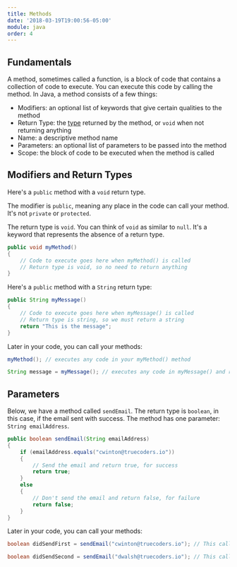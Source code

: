 ```yaml
---
title: Methods
date: '2018-03-19T19:00:56-05:00'
module: java
order: 4
---
```


## Fundamentals

A method, sometimes called a function, is a block of code that contains a collection of code to execute. You can execute this code by calling the method. In Java, a method consists of a few things:

* Modifiers: an optional list of keywords that give certain qualities to the method
* Return Type: the [type](types.markdown) returned by the method, or `void` when not returning anything
* Name: a descriptive method name
* Parameters: an optional list of parameters to be passed into the method
* Scope: the block of code to be executed when the method is called

## Modifiers and Return Types

Here's a `public` method with a `void` return type.

The modifier is `public`, meaning any place in the code can call your method. It's not `private` or `protected`.

The return type is `void`. You can think of `void` as similar to `null`. It's a keyword that represents the absence of a return type.

```java
public void myMethod()
{
    // Code to execute goes here when myMethod() is called
    // Return type is void, so no need to return anything
}
```

Here's a `public` method with a `String` return type:

```java
public String myMessage()
{
    // Code to execute goes here when myMessage() is called
    // Return type is string, so we must return a string
    return "This is the message";
}
```

Later in your code, you can call your methods:

```java
myMethod(); // executes any code in your myMethod() method

String message = myMessage(); // executes any code in myMessage() and returns a String
```

## Parameters

Below, we have a method called `sendEmail`. The return type is `boolean`, in this case, if the email sent with success. The method has one parameter: `String emailAddress`.

```java
public boolean sendEmail(String emailAddress)
{
    if (emailAddress.equals("cwinton@truecoders.io"))
    {
        // Send the email and return true, for success
        return true;
    }
    else
    {
        // Don't send the email and return false, for failure
        return false;
    }
}
```

Later in your code, you can call your methods:

```java
boolean didSendFirst = sendEmail("cwinton@truecoders.io"); // This call will return true

boolean didSendSecond = sendEmail("dwalsh@truecoders.io"); // This call will return false
```
